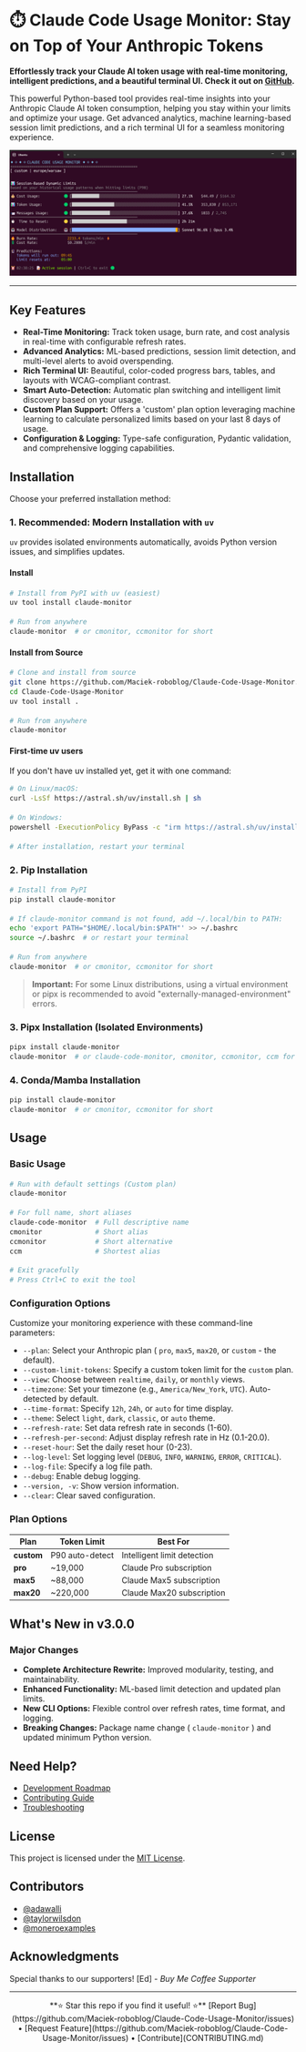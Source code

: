 # ⏱️ Claude Code Usage Monitor: Stay on Top of Your Anthropic Tokens

**Effortlessly track your Claude AI token usage with real-time monitoring, intelligent predictions, and a beautiful terminal UI. Check it out on [GitHub](https://github.com/Maciek-roboblog/Claude-Code-Usage-Monitor).**

This powerful Python-based tool provides real-time insights into your Anthropic Claude AI token consumption, helping you stay within your limits and optimize your usage. Get advanced analytics, machine learning-based session limit predictions, and a rich terminal UI for a seamless monitoring experience.

![Claude Token Monitor Screenshot](https://raw.githubusercontent.com/Maciek-roboblog/Claude-Code-Usage-Monitor/main/doc/scnew.png)

---

## Key Features

*   **Real-Time Monitoring:** Track token usage, burn rate, and cost analysis in real-time with configurable refresh rates.
*   **Advanced Analytics:** ML-based predictions, session limit detection, and multi-level alerts to avoid overspending.
*   **Rich Terminal UI:** Beautiful, color-coded progress bars, tables, and layouts with WCAG-compliant contrast.
*   **Smart Auto-Detection:** Automatic plan switching and intelligent limit discovery based on your usage.
*   **Custom Plan Support:**  Offers a 'custom' plan option leveraging machine learning to calculate personalized limits based on your last 8 days of usage.
*   **Configuration & Logging:**  Type-safe configuration, Pydantic validation, and comprehensive logging capabilities.

## Installation

Choose your preferred installation method:

### 1. Recommended: Modern Installation with `uv`

`uv` provides isolated environments automatically, avoids Python version issues, and simplifies updates.

#### Install

```bash
# Install from PyPI with uv (easiest)
uv tool install claude-monitor

# Run from anywhere
claude-monitor  # or cmonitor, ccmonitor for short
```

#### Install from Source

```bash
# Clone and install from source
git clone https://github.com/Maciek-roboblog/Claude-Code-Usage-Monitor.git
cd Claude-Code-Usage-Monitor
uv tool install .

# Run from anywhere
claude-monitor
```

#### First-time uv users
If you don't have uv installed yet, get it with one command:

```bash
# On Linux/macOS:
curl -LsSf https://astral.sh/uv/install.sh | sh

# On Windows:
powershell -ExecutionPolicy ByPass -c "irm https://astral.sh/uv/install.ps1 | iex"

# After installation, restart your terminal
```


### 2. Pip Installation

```bash
# Install from PyPI
pip install claude-monitor

# If claude-monitor command is not found, add ~/.local/bin to PATH:
echo 'export PATH="$HOME/.local/bin:$PATH"' >> ~/.bashrc
source ~/.bashrc  # or restart your terminal

# Run from anywhere
claude-monitor  # or cmonitor, ccmonitor for short
```

> **Important:**  For some Linux distributions, using a virtual environment or pipx is recommended to avoid "externally-managed-environment" errors.

### 3.  Pipx Installation (Isolated Environments)

```bash
pipx install claude-monitor
claude-monitor  # or claude-code-monitor, cmonitor, ccmonitor, ccm for short
```

### 4.  Conda/Mamba Installation

```bash
pip install claude-monitor
claude-monitor  # or cmonitor, ccmonitor for short
```


## Usage

### Basic Usage

```bash
# Run with default settings (Custom plan)
claude-monitor

# For full name, short aliases
claude-code-monitor  # Full descriptive name
cmonitor             # Short alias
ccmonitor            # Short alternative
ccm                  # Shortest alias

# Exit gracefully
# Press Ctrl+C to exit the tool
```

### Configuration Options

Customize your monitoring experience with these command-line parameters:

*   `--plan`: Select your Anthropic plan ( `pro`, `max5`, `max20`, or `custom` - the default).
*   `--custom-limit-tokens`: Specify a custom token limit for the `custom` plan.
*   `--view`: Choose between `realtime`, `daily`, or `monthly` views.
*   `--timezone`: Set your timezone (e.g., `America/New_York`, `UTC`). Auto-detected by default.
*   `--time-format`: Specify `12h`, `24h`, or `auto` for time display.
*   `--theme`: Select `light`, `dark`, `classic`, or `auto` theme.
*   `--refresh-rate`: Set data refresh rate in seconds (1-60).
*   `--refresh-per-second`: Adjust display refresh rate in Hz (0.1-20.0).
*   `--reset-hour`: Set the daily reset hour (0-23).
*   `--log-level`: Set logging level (`DEBUG`, `INFO`, `WARNING`, `ERROR`, `CRITICAL`).
*   `--log-file`: Specify a log file path.
*   `--debug`: Enable debug logging.
*   `--version, -v`: Show version information.
*   `--clear`: Clear saved configuration.

### Plan Options

| Plan        | Token Limit     | Best For                        |
| ----------- | --------------- | ------------------------------- |
| **custom** | P90 auto-detect | Intelligent limit detection     |
| **pro**     | ~19,000         | Claude Pro subscription        |
| **max5**    | ~88,000         | Claude Max5 subscription       |
| **max20**   | ~220,000        | Claude Max20 subscription      |


## What's New in v3.0.0

### Major Changes

*   **Complete Architecture Rewrite:** Improved modularity, testing, and maintainability.
*   **Enhanced Functionality:** ML-based limit detection and updated plan limits.
*   **New CLI Options:**  Flexible control over refresh rates, time format, and logging.
*   **Breaking Changes:** Package name change ( `claude-monitor` ) and updated minimum Python version.

## Need Help?

*   [Development Roadmap](DEVELOPMENT.md)
*   [Contributing Guide](CONTRIBUTING.md)
*   [Troubleshooting](TROUBLESHOOTING.md)

## License

This project is licensed under the [MIT License](LICENSE).

## Contributors

*   [@adawalli](https://github.com/adawalli)
*   [@taylorwilsdon](https://github.com/taylorwilsdon)
*   [@moneroexamples](https://github.com/moneroexamples)

## Acknowledgments

Special thanks to our supporters!
[Ed] - *Buy Me Coffee Supporter*

---

<div align="center">
**⭐ Star this repo if you find it useful! ⭐**
[Report Bug](https://github.com/Maciek-roboblog/Claude-Code-Usage-Monitor/issues) • [Request Feature](https://github.com/Maciek-roboblog/Claude-Code-Usage-Monitor/issues) • [Contribute](CONTRIBUTING.md)
</div>